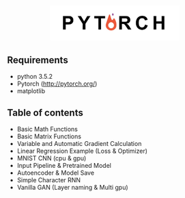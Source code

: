 <p align="center">
<img src="./logo/PyTorch.jpg" width="60%">
</p>

Requirements
-------------------------
- python 3.5.2
- Pytorch (http://pytorch.org/)
- matplotlib

Table of contents
--------------------------
- Basic Math Functions
- Basic Matrix Functions
- Variable and Automatic Gradient Calculation
- Linear Regression Example (Loss & Optimizer) 
- MNIST CNN (cpu & gpu)
- Input Pipeline & Pretrained Model
- Autoencoder & Model Save
- Simple Character RNN
- Vanilla GAN (Layer naming & Multi gpu)

